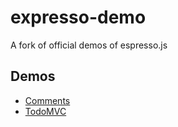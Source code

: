 # expresso-demo

A fork of official demos of espresso.js

## Demos

- [Comments](http://fritx.github.io/espresso-demo/demos/comments)
- [TodoMVC](http://fritx.github.io/espresso-demo/demos/todomvc)
